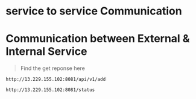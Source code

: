 # service to service Communication #
# Communication between External & Internal Service #
> Find the get reponse here

`http://13.229.155.102:8081/api/v1/add` 

`http://13.229.155.102:8081/status`

    
